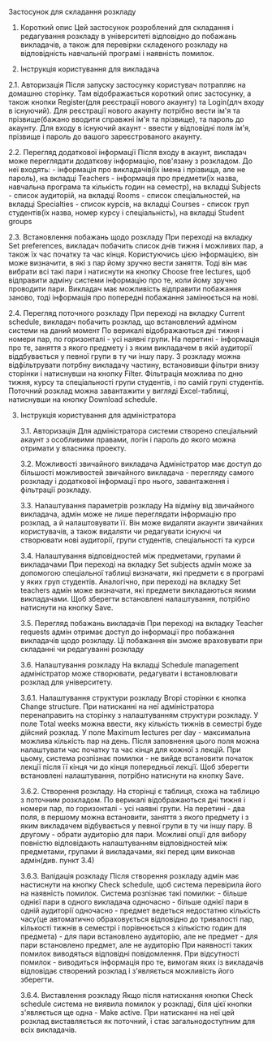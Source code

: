 Застосунок для складання розкладу



1. Короткий опис
Цей застосунок розроблений для складання і редагування розкладу в університеті відповідно до побажань викладачів,
а також для перевірки складеного розкладу на відповідність навчальній програмі і наявність помилок.



2. Інструкція користування для викладача


  2.1. Авторизація
  Після запуску застосунку користувач потрапляє на домашню сторінку. 
  Там відображається короткий опис застосунку, а також кнопки Register(для реєстрації нового акаунту) та Login(длч входу в існуючий).
  Для реєстрації нового акаунту потрібно вести ім'я та прізвище(бажано вводити справжні ім'я та прізвище), та пароль до акаунту.
  Для входу в існуючий акаунт - ввести у відповідні поля ім'я, прізвище і пароль до вашого зареєстрованого акаунту.


  2.2. Перегляд додаткової інформації
  Після входу в акаунт, викладач може переглядати додаткову інформацію, пов'язану з розкладом. До неї входять:
    - інформація про викладачів(їх імена і прізвища, але не пароль), на вкладці Teachers
    - інформація про предмети(їх назва, навчальна програма та кількість годин на семестр), на вкладці Subjects
    - список аудиторій, на вкладці Rooms
    - список спеціальностей, на вкладці Specialties
    - список курсів, на вкладці Courses
    - список груп студентів(їх назва, номер курсу і спеціальність), на вкладці Student groups


  2.3. Встановлення побажань щодо розкладу
  При переході на вкладку Set preferences, викладач побачить список днів тижня і можливих пар, а також їх час початку та час кінця.
  Користуючись цією інформацією, він може визначити, в які з пар йому зручно вести заняття.
  Тоді він має вибрати всі такі пари і натиснути на кнопку Choose free lectures, щоб відправити адміну системи інформацію про те, коли йому зручно проводити пари.
  Викладач має можливість відправити побажання заново, тоді інформація про попередні побажання замінюється на нові.


  2.4. Перегляд поточного розкладу
  При переході на вкладку Current schedule, викладач побачить розклад, що встановлений адміном системи на даний момент
  По верикалі відображаються дні тижня і номери пар, по горизонталі - усі наявні групи.
  На перетині - інформація про те, заняття з якого предмету і з яким викладачем в якій аудиторії віддбувається у певної групи в ту чи іншу пару.
  З розкладу можна відфільтрувати потрбну викладачу частину, встановивши фільтри внизу сторінки і натиснувши на кнопку Filter.
  Фільтрація можлива по дню тижня, курсу та спеціальності групи студентів, і по самій групі студентів.
  Поточний розклад можна завантажити у вигляді Excel-таблиці, натиснувши на кнопку Download schedule.



3. Інструкція користування для адміністратора


   3.1. Авторизація
   Для адміністратора системи створено спеціальний акаунт з особливими правами, логін і пароль до якого можна отримати у власника проекту.


   3.2. Можливості звичайного викладача
   Адміністратор має доступ до більшості можливостей звичайного викладача - перегляду самого розкладу і додаткової інформації про нього, завантаження і фільтрації розкладу.


   3.3. Налаштування параметрів розкладу
   На відміну від звичайного викладача, адмін може не лише переглядати інформацію про розклад, а й налаштовувати її.
   Він може видаляти акаунти звичайних користувачів, а також видаляти чи редагувати існуючі чи створювати нові аудиторії, групи студентів, спеціальності та курси


   3.4. Налаштування відповідностей між предметами, групами й викладачами
   При переході на вкладку Set subjects адмін може за допомогою спеціальної таблиці визначати, які предмети є в програмі у яких груп студентів.
   Аналогічно, при переході на вкладку Set teachers адмін може визначати, які предмети викладаються якими викладачами.
   Щоб зберегти встановлені налаштування, потрібно натиснути на кнопку Save.


   3.5. Перегляд побажань викладачів
   При переході на вкладку Teacher requests адмін отримає доступ до інформації про побажання викладачів щодо розкладу.
   Ці побажання він зможе враховувати при складанні чи редагуванні розкладу


   3.6. Налаштування розкладу
   На вкладці Schedule management адміністратор може створювати, редагувати і встановлювати розклад для університету.
   
     3.6.1. Налаштування структури розкладу
     Вгорі сторінки є кнопка Change structure. При натисканні на неї адміністратора перенаправить на сторінку з налаштуванням структури розкладу.
     У поле Total weeks можна ввести, яку кількість тижнів в семестрі буде дійсний розклад.
     У поле Maximum lectures per day - максимальна можлива кількість пар на день.
     Після заповнення цього поля можна налаштувати час початку та час кінця для кожної з лекцій.
     При цьому, система розпізнає помилки - не вийде встановити початок лекції після її кінця чи до кінця попередньої лекції.
     Щоб зберегти встановлені налаштування, потрібно натиснути на кнопку Save.
   
     3.6.2. Створення розкладу.
     На сторінці є таблиця, схожа на таблицю з поточним розкладом.
     По верикалі відображаються дні тижня і номери пар, по горизонталі - усі наявні групи.
     На перетині - два поля, в першому можна встановити, заняття з якого предмету і з яким викладачем відбувається у певної групи в ту чи іншу пару.
     В другому - обрати аудиторію для пари.
     Можливі опції для вибору повністю відповідають налаштуванням відповідностей між предметами, групами й викладачами,
     які перед цим виконав адмін(див. пункт 3.4)

     3.6.3. Валідація розкладу
     Після створення розкладу адмін має настиснути на кнопку Check schedule, щоб система перевірила його на наявність помилок.
     Система розпізнає такі помилки:
       - більше однієї пари в одного викладача одночасно
       - більше однієї пари в одній аудиторії одночасно
       - предмет ведеться недостатню кількість часу(це автоматично обраховується відповідно до тривалості пар, кількості тижнів в семестрі і порівнюється з кількістю годин для предмета)
       - для пари встановлено аудиторію, але не предмет
       - для пари встановлено предмет, але не аудиторію
     При наявності таких помилок виводяться відповідні повідомлення.
     При відсутності помилок - виводиться інформація про те, вимогам яких із викладачів відповідає створений розклад і з'являється можливість його зберегти.

     3.6.4. Виставлення розкладу
     Якщо після натискання кнопки Check schedule система не виявила помилок у розкладі, біля цієї кнопки з'являється ще одна - Make active.
     При натисканні на неї цей розклад виставляється як поточний, і стає загальнодоступним для всіх викладачів.
     
   
   


